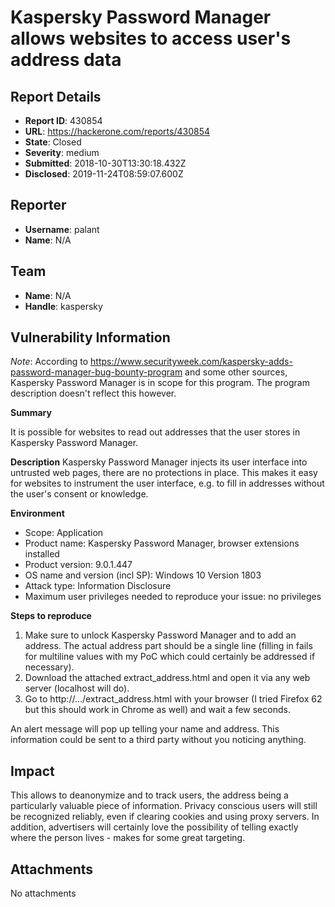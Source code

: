 # Kaspersky Password Manager allows websites to access user's address data

## Report Details
- **Report ID**: 430854
- **URL**: https://hackerone.com/reports/430854
- **State**: Closed
- **Severity**: medium
- **Submitted**: 2018-10-30T13:30:18.432Z
- **Disclosed**: 2019-11-24T08:59:07.600Z

## Reporter
- **Username**: palant
- **Name**: N/A

## Team
- **Name**: N/A
- **Handle**: kaspersky

## Vulnerability Information
*Note*: According to https://www.securityweek.com/kaspersky-adds-password-manager-bug-bounty-program and some other sources, Kaspersky Password Manager is in scope for this program. The program description doesn't reflect this however.

**Summary**

It is possible for websites to read out addresses that the user stores in Kaspersky Password Manager.

**Description**
Kaspersky Password Manager injects its user interface into untrusted web pages, there are no protections in place. This makes it easy for websites to instrument the user interface, e.g. to fill in addresses without the user's consent or knowledge.

**Environment**
- Scope: Application
- Product name: Kaspersky Password Manager, browser extensions installed
- Product version: 9.0.1.447
- OS name and version (incl SP): Windows 10 Version 1803
- Attack type: Information Disclosure
- Maximum user privileges needed to reproduce your issue: no privileges

**Steps to reproduce**
1. Make sure to unlock Kaspersky Password Manager and to add an address. The actual address part should be a single line (filling in fails for multiline values with my PoC which could certainly be addressed if necessary).
2. Download the attached extract_address.html and open it via any web server (localhost will do).
3. Go to http://.../extract_address.html with your browser (I tried Firefox 62 but this should work in Chrome as well) and wait a few seconds.

An alert message will pop up telling your name and address. This information could be sent to a third party without you noticing anything.

## Impact

This allows to deanonymize and to track users, the address being a particularly valuable piece of information. Privacy conscious users will still be recognized reliably, even if clearing cookies and using proxy servers. In addition, advertisers will certainly love the possibility of telling exactly where the person lives - makes for some great targeting.

## Attachments
No attachments
